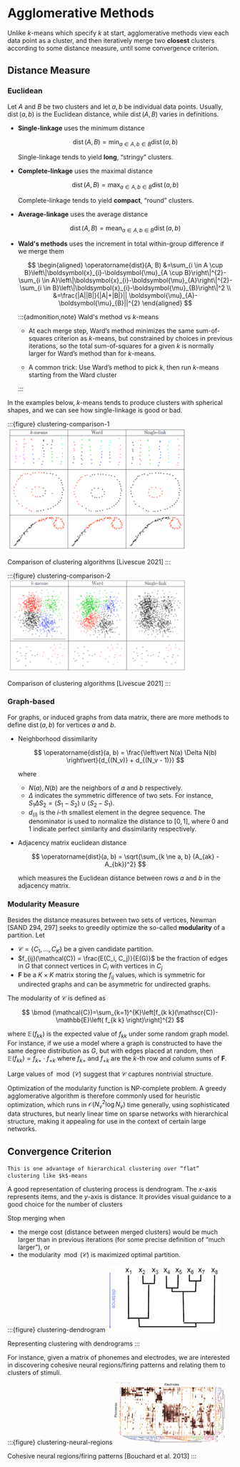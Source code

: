 # Agglomerative Methods

Unlike $k$-means which specify $k$ at start, agglomerative methods view each data point as a cluster, and then iteratively merge two **closest** clusters according to some distance measure, until some convergence criterion.

## Distance Measure

### Euclidean

Let $A$ and $B$ be two clusters and let $a, b$ be individual data points. Usually, $\operatorname{dist}(a, b)$ is the Euclidean distance, while $\operatorname{dist}(A, B)$ varies in definitions.

- **Single-linkage** uses the minimum distance

    $$\operatorname{dist}(A, B)=\min _{a \in A, b \in B} \operatorname{dist}(a, b)$$

    Single-linkage tends to yield **long**, “stringy” clusters.

- **Complete-linkage** uses the maximal distance

    $$\operatorname{dist}(A, B)=\max _{a \in A, b \in B} \operatorname{dist}(a, b)$$

    Complete-linkage tends to yield **compact**, “round” clusters.

- **Average-linkage** uses the average distance

    $$\operatorname{dist}(A, B)=\operatorname{mean}  _{a \in A, b \in B} \operatorname{dist}(a, b)$$

- **Wald's methods** uses the increment in total within-group difference if we merge them

    $$
    \begin{aligned}
    \operatorname{dist}(A, B) &=\sum_{i \in A \cup B}\left\|\boldsymbol{x}_{i}-\boldsymbol{\mu}_{A \cup B}\right\|^{2}-\sum_{i \in A}\left\|\boldsymbol{x}_{i}-\boldsymbol{\mu}_{A}\right\|^{2}-\sum_{i \in B}\left\|\boldsymbol{x}_{i}-\boldsymbol{\mu}_{B}\right\|^2 \\
    &=\frac{|A||B|}{|A|+|B|}|| \boldsymbol{\mu}_{A}-\boldsymbol{\mu}_{B}||^{2}
    \end{aligned}
    $$


    :::{admonition,note} Wald's method vs $k$-means

    - At each merge step, Ward’s method minimizes the same sum-of-squares criterion as $k$-means, but constrained by choices in previous iterations, so the total sum-of-squares for a given $k$ is normally larger for Ward’s method than for $k$-means.

    - A common trick: Use Ward’s method to pick $k$, then run $k$-means starting from the Ward cluster

    :::

In the examples below, $k$-means tends to produce clusters with spherical shapes, and we can see how single-linkage is good or bad.

:::{figure} clustering-comparison-1
<img src="../imgs/clustering-comparison-1.png" width = "80%" alt=""/>

Comparison of clustering algorithms [Livescue 2021]
:::

:::{figure} clustering-comparison-2
<img src="../imgs/clustering-comparison-2.png" width = "80%" alt=""/>

Comparison of clustering algorithms [Livescue 2021]
:::

### Graph-based

For graphs, or induced graphs from data matrix, there are more methods to define $\operatorname{dist}(a, b)$ for vertices $a$ and $b$.

- Neighborhood dissimilarity

  $$
  \operatorname{dist}(a, b) = \frac{\left\vert N(a) \Delta N(b) \right\vert}{d_{(N_v)} + d_{(N_v - 1)}}
  $$

  where
  - $N(a), N(b)$ are the neighbors of $a$ and $b$ respectively.
  - $\Delta$ indicates the symmetric difference of two sets. For instance, $S_1 \Delta S_2 = (S_1 - S_2) \cup (S_2 - S_1)$.
  - $d_{(i)}$ is the $i$-th smallest element in the degree sequence. The denominator is used to normalize the distance to $[0, 1]$, where 0 and 1 indicate perfect similarity and dissimilarity respectively.

- Adjacency matrix euclidean distance

  $$
  \operatorname{dist}(a, b) = \sqrt{\sum_{k \ne a, b} (A_{ak} - A_{bk})^2}
  $$

  which measures the Euclidean distance between rows $a$ and $b$ in the adjacency matrix.

### Modularity Measure

Besides the distance measures between two sets of vertices, Newman [SAND 294, 297] seeks to greedily optimize the so-called **modularity** of a partition. Let
- $\mathcal{C} = \left\{ C_1, \ldots, C_K \right\}$ be a given candidate partition.
- $f_{ij}(\mathcal{C}) = \frac{E(C_i, C_j)}{E(G)}$ be the fraction of edges in $G$ that connect vertices in $C_i$ with vertices in $C_j$
- $\boldsymbol{F}$ be a $K \times K$ matrix storing the $f_{ij}$ values, which is symmetric for undirected graphs and can be asymmetric for undirected graphs.

The modularity of $\mathcal{C}$ is defined as

$$
\bmod (\mathcal{C})=\sum_{k=1}^{K}\left[f_{k k}(\mathscr{C})- \mathbb{E}\left( f_{k k} \right)\right]^{2}
$$

where $\mathbb{E}\left( f_{k k} \right)$ is the expected value of $f_{kk}$ under some random graph model. For instance, if we use a model where a graph is constructed to have the same degree distribution as $G$, but with edges placed at random, then $\mathbb{E}\left( f_{k k} \right) = f_{k+} \cdot f_{+k}$ where $f_{k+}$ and $f_{+k}$ are the $k$-th row and column sums of $\boldsymbol{F}$.

Large values of $\bmod (\mathcal{C})$ suggest that $\mathcal{C}$ captures nontrivial structure.

Optimization of the modularity function is NP-complete problem. A greedy agglomerative algorithm is therefore commonly used for heuristic optimization, which runs in $\mathcal{O} (N_v ^2 \log N_v)$ time generally, using sophisticated data structures, but nearly linear time on sparse networks with hierarchical structure, making it appealing for use in the context of certain large networks.


## Convergence Criterion

```{margin}
This is one advantage of hierarchical clustering over “flat” clustering like $k$-means
```

A good representation of clustering process is dendrogram. The $x$-axis represents items, and the $y$-axis is distance. It provides visual guidance to a good choice for the number of clusters

Stop merging when
- the merge cost (distance between merged clusters) would be much larger than in previous iterations (for some precise definition of “much larger”), or
- the modularity $\bmod (\mathcal{C})$ is maximized optimal partition.

:::{figure} clustering-dendrogram
<img src="../imgs/clustering-dendrogram.png" width = "50%" alt=""/>

Representing clustering with dendrograms
:::

For instance, given a matrix of phonemes and electrodes, we are interested in discovering cohesive neural regions/firing patterns and relating them to clusters of stimuli.

:::{figure} clustering-neural-regions
<img src="../imgs/clustering-neural-regions.png" width = "50%" alt=""/>

Cohesive neural regions/firing patterns [Bouchard et al. 2013]
:::

